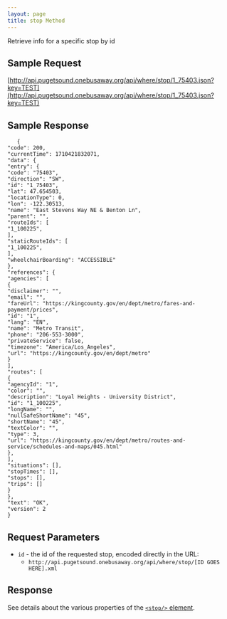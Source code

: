 ```yaml
---
layout: page
title: stop Method
---
```


Retrieve info for a specific stop by id

## Sample Request

[http://api.pugetsound.onebusaway.org/api/where/stop/1_75403.json?key=TEST](http://api.pugetsound.onebusaway.org/api/where/stop/1_75403.json?key=TEST)

## Sample Response

```
   {
"code": 200,
"currentTime": 1710421832071,
"data": {
"entry": {
"code": "75403",
"direction": "SW",
"id": "1_75403",
"lat": 47.654503,
"locationType": 0,
"lon": -122.30513,
"name": "East Stevens Way NE & Benton Ln",
"parent": "",
"routeIds": [
"1_100225",
],
"staticRouteIds": [
"1_100225",
],
"wheelchairBoarding": "ACCESSIBLE"
},
"references": {
"agencies": [
{
"disclaimer": "",
"email": "",
"fareUrl": "https://kingcounty.gov/en/dept/metro/fares-and-payment/prices",
"id": "1",
"lang": "EN",
"name": "Metro Transit",
"phone": "206-553-3000",
"privateService": false,
"timezone": "America/Los_Angeles",
"url": "https://kingcounty.gov/en/dept/metro"
}
],
"routes": [
{
"agencyId": "1",
"color": "",
"description": "Loyal Heights - University District",
"id": "1_100225",
"longName": "",
"nullSafeShortName": "45",
"shortName": "45",
"textColor": "",
"type": 3,
"url": "https://kingcounty.gov/en/dept/metro/routes-and-service/schedules-and-maps/045.html"
},
],
"situations": [],
"stopTimes": [],
"stops": [],
"trips": []
}
},
"text": "OK",
"version": 2
}
```

## Request Parameters

* `id` - the id of the requested stop, encoded directly in the URL:
    * `http://api.pugetsound.onebusaway.org/api/where/stop/[ID GOES HERE].xml`

## Response

See details about the various properties of the [`<stop/>` element](/api/where/elements/stop).